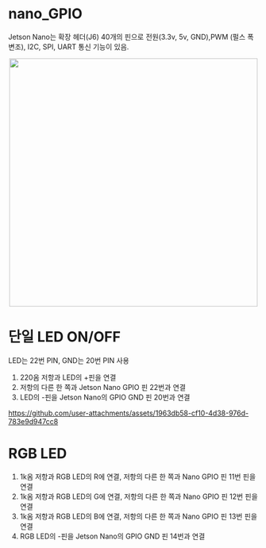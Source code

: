 # nano_GPIO
Jetson Nano는 확장 헤더(J6) 40개의 핀으로 전원(3.3v, 5v, GND),PWM (펄스 폭 변조), I2C, SPI, UART 통신 기능이 있음.

<p align="center">
  <img src="https://github.com/user-attachments/assets/30771849-e8b7-4a97-bacb-ed24cc72023d" width="500" height="500">
</p>


# 단일 LED ON/OFF
LED는 22번 PIN, GND는 20번 PIN 사용
 1. 220옴 저항과 LED의 +핀을 연결
 2. 저항의 다른 한 쪽과 Jetson Nano GPIO 핀 22번과 연결
 3. LED의 -핀을 Jetson Nano의 GPIO GND 핀 20번과 연결

https://github.com/user-attachments/assets/1963db58-cf10-4d38-976d-783e9d947cc8


# RGB LED
 1. 1k옴 저항과 RGB LED의 R에 연결, 저항의 다른 한 쪽과 Nano GPIO 핀  11번 핀을 연결
 2. 1k옴 저항과 RGB LED의 G에 연결, 저항의 다른 한 쪽과 Nano GPIO 핀 12번 핀을 연결
 3. 1k옴 저항과 RGB LED의 B에 연결, 저항의 다른 한 쪽과 Nano GPIO 핀 13번 핀을 연결
 4. RGB LED의 -핀을 Jetson Nano의 GPIO GND 핀 14번과 연결

